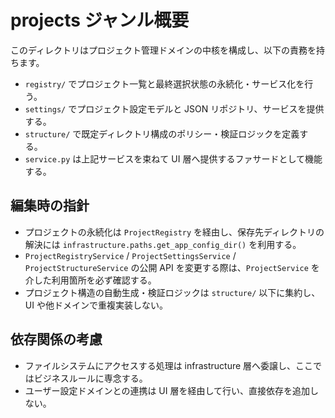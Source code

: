 # projects ジャンル概要

このディレクトリはプロジェクト管理ドメインの中核を構成し、以下の責務を持ちます。

- `registry/` でプロジェクト一覧と最終選択状態の永続化・サービス化を行う。
- `settings/` でプロジェクト設定モデルと JSON リポジトリ、サービスを提供する。
- `structure/` で既定ディレクトリ構成のポリシー・検証ロジックを定義する。
- `service.py` は上記サービスを束ねて UI 層へ提供するファサードとして機能する。

## 編集時の指針
- プロジェクトの永続化は `ProjectRegistry` を経由し、保存先ディレクトリの解決には `infrastructure.paths.get_app_config_dir()` を利用する。
- `ProjectRegistryService` / `ProjectSettingsService` / `ProjectStructureService` の公開 API を変更する際は、`ProjectService` を介した利用箇所を必ず確認する。
- プロジェクト構造の自動生成・検証ロジックは `structure/` 以下に集約し、UI や他ドメインで重複実装しない。

## 依存関係の考慮
- ファイルシステムにアクセスする処理は infrastructure 層へ委譲し、ここではビジネスルールに専念する。
- ユーザー設定ドメインとの連携は UI 層を経由して行い、直接依存を追加しない。
